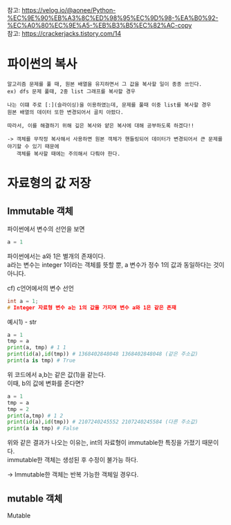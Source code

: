 참고: https://velog.io/@aonee/Python-%EC%9E%90%EB%A3%8C%ED%98%95%EC%9D%98-%EA%B0%92-%EC%A0%80%EC%9E%A5-%EB%B3%B5%EC%82%AC-copy  
참고: https://crackerjacks.tistory.com/14


# 파이썬의 복사
```
알고리즘 문제를 풀 때, 원본 배열을 유지하면서 그 값을 복사할 일이 종종 쓰인다.
ex) dfs 문제 풀때, 2중 list 그래프를 복사할 경우

나는 이떄 주로 [:](슬라이싱)을 이용하였는데, 문제를 풀때 이중 list를 복사할 경우
원본 배열의 데이터 또한 변경되어서 골치 아팠다. 

따라서, 이를 해결하기 위해 깊은 복사와 얕은 복사에 대해 공부하도록 하겠다!!

-> 객체를 무작정 복사해서 사용하면 원본 객체가 핸들링되어 데이터가 변경되어서 큰 문제를 야기할 수 있기 때문에 
   객체를 복사할 때에는 주의해서 다뤄야 한다.
```

# 자료형의 값 저장

## Immutable 객체

파이썬에서 변수의 선언을 보면
``` python
a = 1
```
  
파이썬에서는 a와 1은 별개의 존재이다.  
a라는 변수는 integer 1이라는 객체를 뜻할 뿐, a 변수가 정수 1의 값과 동일하다는 것이 아니다.  

cf) c언어에서의 변수 선언
``` c
int a = 1;
# Integer 자료형 변수 a는 1의 값을 가지며 변수 a와 1은 같은 존재
```

예시1) - str
``` python
a = 1
tmp = a
print(a, tmp) # 1 1
print(id(a),id(tmp)) # 1368402848048 1368402848048 (같은 주소값)
print(a is tmp) # True
```

위 코드에서 a,b는 같은 값(1)을 같는다.  
이때, b의 값에 변화를 준다면?
``` python
a = 1
tmp = a
tmp = 2
print(a,tmp) # 1 2
print(id(a),id(tmp)) # 2107240245552 2107240245584 (다른 주소값)
print(a is tmp) # False
```
위와 같은 결과가 나오는 이유는, int의 자료형이 immutable한 특징을 가졌기 때문이다.  
immutable한 객체는 생성된 후 수정이 불가능 하다.  

-> Immutable한 객체는 반복 가능한 객체일 경우다.
## mutable 객체

Mutable
